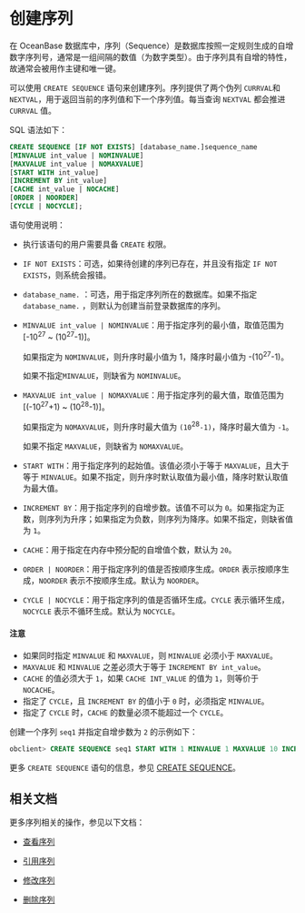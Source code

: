 # 创建序列

在 OceanBase 数据库中，序列（Sequence）是数据库按照一定规则生成的自增数字序列号，通常是一组间隔的数值（为数字类型）。由于序列具有自增的特性，故通常会被用作主键和唯一键。

可以使用 `CREATE SEQUENCE` 语句来创建序列。序列提供了两个伪列 `CURRVAL`和 `NEXTVAL`，用于返回当前的序列值和下一个序列值。每当查询 `NEXTVAL` 都会推进 `CURRVAL` 值。

SQL 语法如下：

```sql
CREATE SEQUENCE [IF NOT EXISTS] [database_name.]sequence_name
[MINVALUE int_value | NOMINVALUE]
[MAXVALUE int_value | NOMAXVALUE]
[START WITH int_value]
[INCREMENT BY int_value]
[CACHE int_value | NOCACHE]
[ORDER | NOORDER]
[CYCLE | NOCYCLE];
```

语句使用说明：

* 执行该语句的用户需要具备 `CREATE` 权限。

* `IF NOT EXISTS`：可选，如果待创建的序列已存在，并且没有指定 `IF NOT EXISTS`，则系统会报错。

* `database_name.` ：可选，用于指定序列所在的数据库。如果不指定 `database_name.` ，则默认为创建当前登录数据库的序列。

* `MINVALUE int_value | NOMINVALUE`：用于指定序列的最小值，取值范围为 \[-10<sup>27</sup> \~ (10<sup>27</sup>-1)\]。

  如果指定为 `NOMINVALUE`，则升序时最小值为 1，降序时最小值为 -(10<sup>27</sup>-1)。

  如果不指定`MINVALUE`，则缺省为 `NOMINVALUE`。
  
* `MAXVALUE int_value | NOMAXVALUE`：用于指定序列的最大值，取值范围为 \[(-10<sup>27</sup>+1) \~ (10<sup>28</sup>-1)\]。

  如果指定为 `NOMAXVALUE`，则升序时最大值为 `(10`<sup>28</sup>`-1)`，降序时最大值为 `-1`。

  如果不指定 `MAXVALUE`，则缺省为 `NOMAXVALUE`。
  
* `START WITH`：用于指定序列的起始值。该值必须小于等于 `MAXVALUE`，且大于等于 `MINVALUE`。如果不指定，则升序时默认取值为最小值，降序时默认取值为最大值。

* `INCREMENT BY`：用于指定序列的自增步数。该值不可以为 `0`。如果指定为正数，则序列为升序；如果指定为负数，则序列为降序。如果不指定，则缺省值为 `1`。

* `CACHE`：用于指定在内存中预分配的自增值个数，默认为 `20`。

* `ORDER | NOORDER`：用于指定序列的值是否按顺序生成。`ORDER` 表示按顺序生成，`NOORDER` 表示不按顺序生成。默认为 `NOORDER`。

* `CYCLE | NOCYCLE`：用于指定序列的值是否循环生成。`CYCLE` 表示循环生成，`NOCYCLE` 表示不循环生成。默认为 `NOCYCLE`。

<main id="notice" type='notice'>
<h4>注意</h4>
<ul>
<li>如果同时指定 <code>MINVALUE</code> 和 <code>MAXVALUE</code>，则 <code>MINVALUE</code> 必须小于 <code>MAXVALUE</code>。</li>
<li><code>MAXVALUE</code> 和 <code>MINVALUE</code> 之差必须大于等于 <code>INCREMENT BY int_value</code>。</li>
<li><code>CACHE</code> 的值必须大于 <code>1</code>，如果 <code>CACHE INT_VALUE</code> 的值为 <code>1</code>，则等价于 <code>NOCACHE</code>。</li>
<li>指定了 <code>CYCLE</code>，且 <code>INCREMENT BY</code> 的值小于 <code>0</code> 时，必须指定 <code>MINVALUE</code>。</li>
<li>指定了 <code>CYCLE</code> 时，<code>CACHE</code> 的数量必须不能超过一个 <code>CYCLE</code>。</li>
</ul>
</main>

创建一个序列 `seq1` 并指定自增步数为 `2` 的示例如下：

```sql
obclient> CREATE SEQUENCE seq1 START WITH 1 MINVALUE 1 MAXVALUE 10 INCREMENT BY 2 NOCYCLE NOORDER CACHE 30;
```

更多 `CREATE SEQUENCE` 语句的信息，参见 [CREATE SEQUENCE](../../../../4.development-reference/1.sql-syntax/2.common-tenant-of-mysql-mode/6.sql-statement-of-mysql-mode/25.create-sequence-of-mysql-mode.md)。

## 相关文档

更多序列相关的操作，参见以下文档：

* [查看序列](2.view-a-sequence-of-mysql-mode.md)

* [引用序列](3.use-a-sequence-of-mysql-mode.md)

* [修改序列](4.modify-a-sequence-of-mysql-mode.md)

* [删除序列](5.delete-a-squence-of-mysql-mode.md)